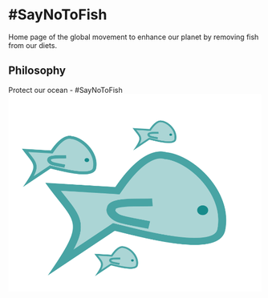 # #SayNoToFish

Home page of the global movement to enhance our planet by removing fish from our diets.

## Philosophy

Protect our ocean - #SayNoToFish
![#SayNoToFish](images/sntf_cluster.png)
